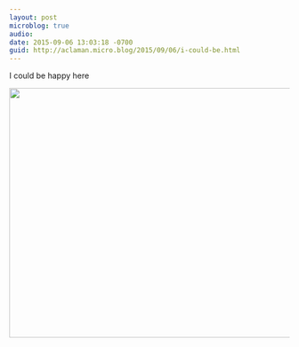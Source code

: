 ```yaml
---
layout: post
microblog: true
audio: 
date: 2015-09-06 13:03:18 -0700
guid: http://aclaman.micro.blog/2015/09/06/i-could-be.html
---
```

I could be happy here

<img src="http://micro.alexclaman.com/uploads/2018/82d9f7ba8f.jpg" width="600" height="450" />
